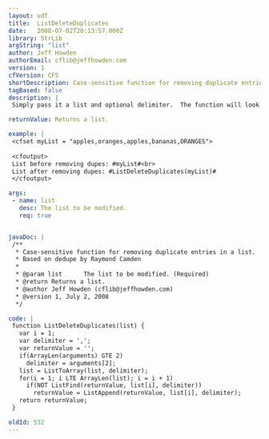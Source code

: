 ```yaml
---
layout: udf
title:  ListDeleteDuplicates
date:   2008-07-02T20:13:57.000Z
library: StrLib
argString: "list"
author: Jeff Howden
authorEmail: cflib@jeffhowden.com
version: 1
cfVersion: CF5
shortDescription: Case-sensitive function for removing duplicate entries in a list.
tagBased: false
description: |
 Simply pass it a list and optional delimiter.  The function will look for case-sensitive matches, removing any it finds, and return a new list without duplicates.

returnValue: Returns a list.

example: |
 <cfset myList = "apples,oranges,apples,bananas,ORANGES">
 
 <cfoutput>
 List before removing dupes: #myList#<br>
 List after removing dupes: #ListDeleteDuplicates(myList)#
 </cfoutput>

args:
 - name: list
   desc: The list to be modified.
   req: true


javaDoc: |
 /**
  * Case-sensitive function for removing duplicate entries in a list.
  * Based on dedupe by Raymond Camden
  * 
  * @param list      The list to be modified. (Required)
  * @return Returns a list. 
  * @author Jeff Howden (cflib@jeffhowden.com) 
  * @version 1, July 2, 2008 
  */

code: |
 function ListDeleteDuplicates(list) {
   var i = 1;
   var delimiter = ',';
   var returnValue = '';
   if(ArrayLen(arguments) GTE 2)
     delimiter = arguments[2];
   list = ListToArray(list, delimiter);
   for(i = 1; i LTE ArrayLen(list); i = i + 1)
     if(NOT ListFind(returnValue, list[i], delimiter))
       returnValue = ListAppend(returnValue, list[i], delimiter);
   return returnValue;
 }

oldId: 532
---
```


